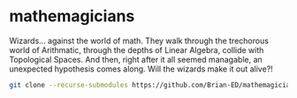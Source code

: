 # mathemagicians
Wizards... against the world of math. They walk through the trechorous world of Arithmatic, through the depths of Linear Algebra, collide with Topological Spaces.
And then, right after it all seemed managable, an unexpected hypothesis comes along. Will the wizards make it out alive?!

```sh
git clone --recurse-submodules https://github.com/Brian-ED/mathemagicians.git
```
